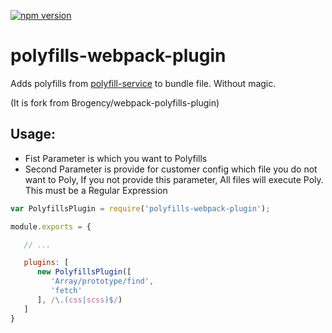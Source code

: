 [![npm version](https://badge.fury.io/js/polyfills-webpack-plugin.svg)](https://badge.fury.io/js/polyfills-webpack-plugin)

# polyfills-webpack-plugin

Adds polyfills from [polyfill-service](https://github.com/Financial-Times/polyfill-service) to bundle file. Without magic.

(It is fork from  Brogency/webpack-polyfills-plugin)

## Usage:

* Fist Parameter is which you want to Polyfills
* Second Parameter is provide for customer config which file you do not want to Poly, If you not provide this parameter, All files will execute Poly. This must be a Regular Expression

```javascript
var PolyfillsPlugin = require('polyfills-webpack-plugin');

module.exports = {

   // ...

   plugins: [
      new PolyfillsPlugin([
         'Array/prototype/find',
         'fetch'
      ], /\.(css|scss)$/)
   ]
}
```
